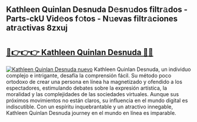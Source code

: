 ## Kathleen Quinlan Desnuda D𝚎sn𝚞dos filtr𝚊dos - Parts-ckU Vid𝚎os f𝚘tos - N𝚞evas filtr𝚊ciones atr𝚊ctivas 8zxuj

# <h2><a href="http://mbc50y.tromn.icu/?c=Kathleen+Quinlan+Desnuda">🔗👉👉👉 Kathleen Quinlan Desnuda 🔗🔗</a></h2>

[![Kathleen Quinlan Desnuda nuevo](https://i.imgur.com/pEAQMta.gif)](http://mbc50y.tromn.icu/?c=Kathleen+Quinlan+Desnuda)
Kathleen Quinlan Desnuda, un individuo complejo e intrigante, desafía la comprensión fácil. Su método poco ortodoxo de crear una persona en línea ha magnetizado y ofendido a los espectadores, estimulando debates sobre la expresión artística, la moralidad y las complejidades de las sociedades virtuales. Aunque sus próximos movimientos no están claros, su influencia en el mundo digital es indiscutible. Con un espíritu inquebrantable y un atractivo innegable, Kathleen Quinlan Desnuda journey en el mundo en línea es imparable.
